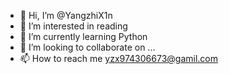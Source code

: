 - 👋 Hi, I’m @YangzhiX1n
- 👀 I’m interested in reading
- 🌱 I’m currently learning Python
- 💞️ I’m looking to collaborate on ...
- 📫 How to reach me yzx974306673@gamil.com

<!---
YangzhiX1n/YangzhiX1n is a ✨ special ✨ repository because its `README.md` (this file) appears on your GitHub profile.
You can click the Preview link to take a look at your changes.
--->
